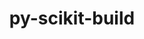 ---
title: "py-scikit-build"
layout: cache
categories: [package, develop]
meta: {"compilers": ["gcc@11.4.0"], "num_specs": 16, "num_specs_by_stack": {"e4s": 16, "root": 16}, "oss": ["ubuntu22.04"], "platforms": ["linux"], "stacks": ["e4s", "root"], "targets": ["x86_64_v3"], "versions": ["0.18.1"]}
spec_details: [{"compiler": "gcc@11.4.0", "hash": "2yysswgpp4koyjswn24o7econjawjdnp", "os": "ubuntu22.04", "platform": "linux", "size": "-", "stacks": ["e4s", "root"], "target": "x86_64_v3", "variants": ["build_system=python_pip"], "versions": ["0.18.1"]}, {"compiler": "gcc@11.4.0", "hash": "afsfnxa4rawfskbaulwbs66pg3jrvuem", "os": "ubuntu22.04", "platform": "linux", "size": "-", "stacks": ["e4s", "root"], "target": "x86_64_v3", "variants": ["build_system=python_pip"], "versions": ["0.18.1"]}, {"compiler": "gcc@11.4.0", "hash": "dajcnnywm3w7dcm62hap3gakg7vpucyu", "os": "ubuntu22.04", "platform": "linux", "size": "-", "stacks": ["e4s", "root"], "target": "x86_64_v3", "variants": ["build_system=python_pip"], "versions": ["0.18.1"]}, {"compiler": "gcc@11.4.0", "hash": "euobybpzfywll2xgbgicvl6c5ryavgfm", "os": "ubuntu22.04", "platform": "linux", "size": "-", "stacks": ["e4s", "root"], "target": "x86_64_v3", "variants": ["build_system=python_pip"], "versions": ["0.18.1"]}, {"compiler": "gcc@11.4.0", "hash": "ia4eockn2e2la5qnxzu5dmuvmyjr5cs5", "os": "ubuntu22.04", "platform": "linux", "size": "-", "stacks": ["e4s", "root"], "target": "x86_64_v3", "variants": ["build_system=python_pip"], "versions": ["0.18.1"]}, {"compiler": "gcc@11.4.0", "hash": "itfptrr53updvegygswhyloykbf6tmdz", "os": "ubuntu22.04", "platform": "linux", "size": "-", "stacks": ["e4s", "root"], "target": "x86_64_v3", "variants": ["build_system=python_pip"], "versions": ["0.18.1"]}, {"compiler": "gcc@11.4.0", "hash": "jdyvwpamt6biu3wghe3hj4buxm3tm7tb", "os": "ubuntu22.04", "platform": "linux", "size": "-", "stacks": ["e4s", "root"], "target": "x86_64_v3", "variants": ["build_system=python_pip"], "versions": ["0.18.1"]}, {"compiler": "gcc@11.4.0", "hash": "k7zuixgukyu5rxcupuwrmh7pucyripil", "os": "ubuntu22.04", "platform": "linux", "size": "-", "stacks": ["e4s", "root"], "target": "x86_64_v3", "variants": ["build_system=python_pip"], "versions": ["0.18.1"]}, {"compiler": "gcc@11.4.0", "hash": "ly2zlbp7xyzvxkrfrk67haeilbvzuzsz", "os": "ubuntu22.04", "platform": "linux", "size": "-", "stacks": ["e4s", "root"], "target": "x86_64_v3", "variants": ["build_system=python_pip"], "versions": ["0.18.1"]}, {"compiler": "gcc@11.4.0", "hash": "ns5sedoyzro43ohlddz7cw3lset4ra2l", "os": "ubuntu22.04", "platform": "linux", "size": "-", "stacks": ["e4s", "root"], "target": "x86_64_v3", "variants": ["build_system=python_pip"], "versions": ["0.18.1"]}, {"compiler": "gcc@11.4.0", "hash": "tp4zpvbsu572fym2xsiga5fsy5lpd62z", "os": "ubuntu22.04", "platform": "linux", "size": "-", "stacks": ["e4s", "root"], "target": "x86_64_v3", "variants": ["build_system=python_pip"], "versions": ["0.18.1"]}, {"compiler": "gcc@11.4.0", "hash": "u64cue3m4gvb5nyznavrwe4cgx36fzx2", "os": "ubuntu22.04", "platform": "linux", "size": "-", "stacks": ["e4s", "root"], "target": "x86_64_v3", "variants": ["build_system=python_pip"], "versions": ["0.18.1"]}, {"compiler": "gcc@11.4.0", "hash": "wvb4jue2vdmvwbxh2tkgsc75prg5cr5c", "os": "ubuntu22.04", "platform": "linux", "size": "-", "stacks": ["e4s", "root"], "target": "x86_64_v3", "variants": ["build_system=python_pip"], "versions": ["0.18.1"]}, {"compiler": "gcc@11.4.0", "hash": "yis2xig5xldpuoh6d3zdgsr5vbafa6ff", "os": "ubuntu22.04", "platform": "linux", "size": "-", "stacks": ["e4s", "root"], "target": "x86_64_v3", "variants": ["build_system=python_pip"], "versions": ["0.18.1"]}, {"compiler": "gcc@11.4.0", "hash": "ymwvpinq7nqkwn2bgvl4l2vmnc5f4zty", "os": "ubuntu22.04", "platform": "linux", "size": "-", "stacks": ["e4s", "root"], "target": "x86_64_v3", "variants": ["build_system=python_pip"], "versions": ["0.18.1"]}, {"compiler": "gcc@11.4.0", "hash": "zwuxfz4rajdfdcsqxvd43irmtptdbosc", "os": "ubuntu22.04", "platform": "linux", "size": "-", "stacks": ["e4s", "root"], "target": "x86_64_v3", "variants": ["build_system=python_pip"], "versions": ["0.18.1"]}]
---